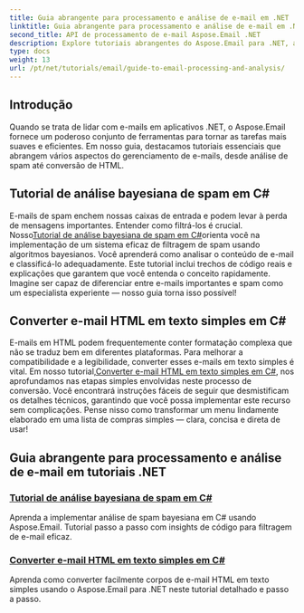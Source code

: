 ```yaml
---
title: Guia abrangente para processamento e análise de e-mail em .NET
linktitle: Guia abrangente para processamento e análise de e-mail em .NET
second_title: API de processamento de e-mail Aspose.Email .NET
description: Explore tutoriais abrangentes do Aspose.Email para .NET, abrangendo processamento de e-mail, análise de spam, conversão de HTML e muito mais para otimizar seus aplicativos .NET.
type: docs
weight: 13
url: /pt/net/tutorials/email/guide-to-email-processing-and-analysis/
---
```

## Introdução

Quando se trata de lidar com e-mails em aplicativos .NET, o Aspose.Email fornece um poderoso conjunto de ferramentas para tornar as tarefas mais suaves e eficientes. Em nosso guia, destacamos tutoriais essenciais que abrangem vários aspectos do gerenciamento de e-mails, desde análise de spam até conversão de HTML. 

## Tutorial de análise bayesiana de spam em C#
 E-mails de spam enchem nossas caixas de entrada e podem levar à perda de mensagens importantes. Entender como filtrá-los é crucial. Nosso[Tutorial de análise bayesiana de spam em C#](./bayesian-spam-analysis-in-csharp/)orienta você na implementação de um sistema eficaz de filtragem de spam usando algoritmos bayesianos. Você aprenderá como analisar o conteúdo de e-mail e classificá-lo adequadamente. Este tutorial inclui trechos de código reais e explicações que garantem que você entenda o conceito rapidamente. Imagine ser capaz de diferenciar entre e-mails importantes e spam como um especialista experiente — nosso guia torna isso possível!

## Converter e-mail HTML em texto simples em C#
 E-mails em HTML podem frequentemente conter formatação complexa que não se traduz bem em diferentes plataformas. Para melhorar a compatibilidade e a legibilidade, converter esses e-mails em texto simples é vital. Em nosso tutorial,[Converter e-mail HTML em texto simples em C#](./convert-html-email-to-plain-text/), nos aprofundamos nas etapas simples envolvidas neste processo de conversão. Você encontrará instruções fáceis de seguir que desmistificam os detalhes técnicos, garantindo que você possa implementar este recurso sem complicações. Pense nisso como transformar um menu lindamente elaborado em uma lista de compras simples — clara, concisa e direta de usar!

## Guia abrangente para processamento e análise de e-mail em tutoriais .NET
### [Tutorial de análise bayesiana de spam em C#](./bayesian-spam-analysis-in-csharp/)
Aprenda a implementar análise de spam bayesiana em C# usando Aspose.Email. Tutorial passo a passo com insights de código para filtragem de e-mail eficaz.
### [Converter e-mail HTML em texto simples em C#](./convert-html-email-to-plain-text/)
Aprenda como converter facilmente corpos de e-mail HTML em texto simples usando o Aspose.Email para .NET neste tutorial detalhado e passo a passo.